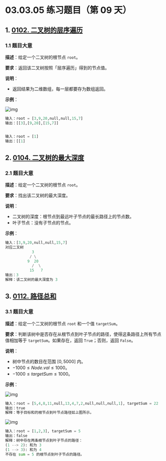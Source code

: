 # 03.03.05 练习题目（第 09 天）

## 1. [0102. 二叉树的层序遍历](https://leetcode.cn/problems/binary-tree-level-order-traversal/)

### 1.1 题目大意

**描述**：给定一个二叉树的根节点 `root`。

**要求**：返回该二叉树按照「层序遍历」得到的节点值。

**说明**：

- 返回结果为二维数组，每一层都要存为数组返回。

**示例**：

![img](https://assets.leetcode.com/uploads/2021/02/19/tree1.jpg)

```Python
输入：root = [3,9,20,null,null,15,7]
输出：[[3],[9,20],[15,7]]


输入：root = [1]
输出：[[1]
```

## 2. [0104. 二叉树的最大深度](https://leetcode.cn/problems/maximum-depth-of-binary-tree/)

### 2.1 题目大意

**描述**：给定一个二叉树的根节点 `root`。

**要求**：找出该二叉树的最大深度。

**说明**：

- 二叉树的深度：根节点到最远叶子节点的最长路径上的节点数。
- 叶子节点：没有子节点的节点。

**示例**：

```Python
输入：[3,9,20,null,null,15,7]
对应二叉树
            3
           / \
          9  20
            /  \
           15   7
输出：3
解释：该二叉树的最大深度为 3
```

## 3. [0112. 路径总和](https://leetcode.cn/problems/path-sum/)

### 3.1 题目大意

**描述**：给定一个二叉树的根节点 `root` 和一个值 `targetSum`。

**要求**：判断该树中是否存在从根节点到叶子节点的路径，使得这条路径上所有节点值相加等于 `targetSum`。如果存在，返回 `True`；否则，返回 `False`。

**说明**：

- 树中节点的数目在范围 $[0, 5000]$ 内。
- $-1000 \le Node.val \le 1000$。
- $-1000 \le targetSum \le 1000$。

**示例**：

![img](https://assets.leetcode.com/uploads/2021/01/18/pathsum1.jpg)

```Python
输入：root = [5,4,8,11,null,13,4,7,2,null,null,null,1], targetSum = 22
输出：true
解释：等于目标和的根节点到叶节点路径如上图所示。
```

![img](https://assets.leetcode.com/uploads/2021/01/18/pathsum2.jpg)

```Python
输入：root = [1,2,3], targetSum = 5
输出：false
解释：树中存在两条根节点到叶子节点的路径：
(1 --> 2): 和为 3
(1 --> 3): 和为 4
不存在 sum = 5 的根节点到叶子节点的路径。
```
